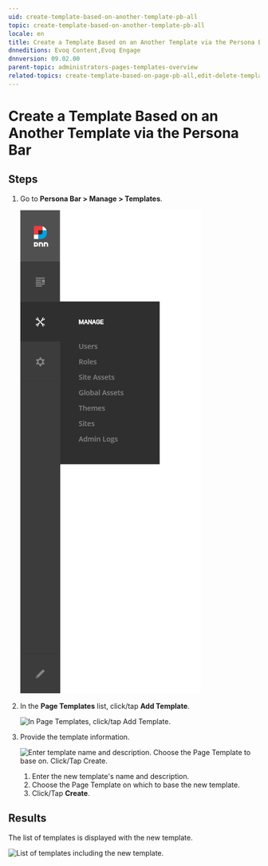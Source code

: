 ```yaml
---
uid: create-template-based-on-another-template-pb-all
topic: create-template-based-on-another-template-pb-all
locale: en
title: Create a Template Based on an Another Template via the Persona Bar
dnneditions: Evoq Content,Evoq Engage
dnnversion: 09.02.00
parent-topic: administrators-pages-templates-overview
related-topics: create-template-based-on-page-pb-all,edit-delete-template-pb-all,restore-deleted-templates,purge-deleted-templates
---
```


# Create a Template Based on an Another Template via the Persona Bar

## Steps

1.  Go to **Persona Bar \> Manage \> Templates**.
    
    ![Persona Bar > Manage > Templates](/images/scr-pbar-host-Manage-E91-platform.png)
    
2.  In the **Page Templates** list, click/tap **Add Template**.
    
      
    
    ![In Page Templates, click/tap Add Template.](/images/scr-pb-PageTemplates-AddTemplate.png)
    
      
    
3.  Provide the template information.
    
      
    
    ![Enter template name and description. Choose the Page Template to base on. Click/Tap Create.](/images/scr-pb-PageTemplates-Create.png)
    
      
    
    1.  Enter the new template's name and description.
    2.  Choose the Page Template on which to base the new template.
    3.  Click/Tap **Create**.

## Results

The list of templates is displayed with the new template.

  

![List of templates including the new template.](/images/scr-pb-PageTemplates-NewTemplate.png)
